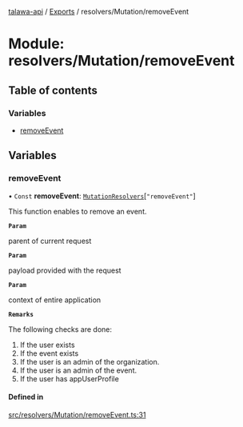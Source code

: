 [talawa-api](../README.md) / [Exports](../modules.md) / resolvers/Mutation/removeEvent

# Module: resolvers/Mutation/removeEvent

## Table of contents

### Variables

- [removeEvent](resolvers_Mutation_removeEvent.md#removeevent)

## Variables

### removeEvent

• `Const` **removeEvent**: [`MutationResolvers`](types_generatedGraphQLTypes.md#mutationresolvers)[``"removeEvent"``]

This function enables to remove an event.

**`Param`**

parent of current request

**`Param`**

payload provided with the request

**`Param`**

context of entire application

**`Remarks`**

The following checks are done:
1. If the user exists
2. If the event exists
3. If the user is an admin of the organization.
4. If the user is an admin of the event.
5. If the user has appUserProfile

#### Defined in

[src/resolvers/Mutation/removeEvent.ts:31](https://github.com/PalisadoesFoundation/talawa-api/blob/65069df/src/resolvers/Mutation/removeEvent.ts#L31)
